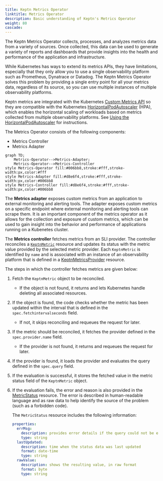 ```yaml
---
title: Keptn Metrics Operator
linktitle: Metrics Operator
description: Basic understanding of Keptn's Metrics Operator
weight: 80
cascade:
---
```



The Keptn Metrics Operator collects, processes,
and analyzes metrics data from a variety of sources.
Once collected, this data can be used
to generate a variety of reports and dashboards
that provide insights into the health and performance
of the application and infrastructure.

While Kubernetes has ways to extend its metrics APIs, they have limitations,
especially that they only allow you to use a single observability platform
such as Prometheus, Dynatrace or Datadog.
The Keptn Metrics Operator solves this problem
by providing a single entry point for
all your metrics data, regardless of its source,
so you can use multiple instances of multiple observability platforms.

Keptn metrics are integrated with the Kubernetes
[Custom Metrics API](https://github.com/kubernetes/metrics#custom-metrics-api)
so they are compatible with the Kubernetes
[HorizontalPodAutoscaler](https://kubernetes.io/docs/tasks/run-application/horizontal-pod-autoscale/)
(HPA), which enables the horizontal scaling of workloads
based on metrics collected from multiple observability platforms.
See
[Using the HorizontalPodAutoscaler](../../../../implementing/evaluatemetrics.md/#using-the-horizontalpodautoscaler)
for instructions.

The Metrics Operator consists of the following components:

* Metrics Controller
* Metrics Adapter

```mermaid
graph TD;
    Metrics-Operator-->Metrics-Adapter;
    Metrics-Operator-->Metrics-Controller
style Metrics-Operator fill:#006bb8,stroke:#fff,stroke-width:px,color:#fff
style Metrics-Adapter fill:#d8e6f4,stroke:#fff,stroke-width:px,color:#006bb8
style Metrics-Controller fill:#d8e6f4,stroke:#fff,stroke-width:px,color:#006bb8
```

The **Metrics adapter** exposes custom metrics from an application
to external monitoring and alerting tools.
The adapter exposes custom metrics on a specific endpoint
where external monitoring and alerting tools can scrape them.
It is an important component of the metrics operator
as it allows for the collection and exposure of custom metrics,
which can be used to gain insight into the behavior and performance
of applications running on a Kubenetes cluster.

The **Metrics controller** fetches metrics from an SLI provider.
The controller reconciles a [`KeptnMetric`](../../../../yaml-crd-ref/metric.md)
resource and updates its status with the metric value
provided by the selected metric provider.
Each `KeptnMetric` is identified by `name`
and is associated with an instance of an observability platform
that is defined in a
[KeptnMetricsProvider](../../../../yaml-crd-ref/metricsprovider.md)
resource.

The steps in which the controller fetches metrics are given below:

1. Fetch the `KeptnMetric` object to be reconciled.
   * If the object is not found,
     it returns and lets Kubernetes handle deleting all associated resources.
1. If the object is found, the code checks
   whether the metric has been updated within the interval
   that is defined in the `spec.fetchintervalseconds` field.
   * If not, it skips reconciling and requeues the request for later.
1. If the metric should be reconciled,
   it fetches the provider defined in the `spec.provider.name` field.
   * If the provider is not found,
     it returns and requeues the request for later.
1. If the provider is found,
   it loads the provider and evaluates the query
   defined in the `spec.query` field.
1. If the evaluation is successful,
   it stores the fetched value
   in the metric status field of the `KeptnMetric` object.
1. If the evaluation fails,
   the error and reason is also provided in the
   [MetricStatus](../../../../crd-ref/metrics/v1alpha3/#keptnmetricstatus)
   resource.
   The error is described in human-readable language
   and as raw data to help identify the source of the problem
   (such as a forbidden code).

   The `MetricStatus` resource includes the following information:

   ```yaml
   properties:
     errMsg:
       description: provides error details if the query could not be evaluated
       type: string
     lastUpdated:
       description: time when the status data was last updated
       format: date-time
       type: string
     rawValue:
       description: shows the resulting value, in raw format
       format: byte
       type: string
   ```
